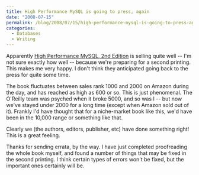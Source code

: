 ```yaml
---
title: High Performance MySQL is going to press, again
date: "2008-07-15"
permalink: /blog/2008/07/15/high-performance-mysql-is-going-to-press-again/
categories:
  - Databases
  - Writing
---
```

Apparently [High Performance MySQL, 2nd Edition][1] is selling quite well -- I'm not sure exactly how well -- because we're preparing for a second printing. This makes me very happy. I don't think they anticipated going back to the press for quite some time.

The book fluctuates between sales rank 1000 and 2000 on Amazon during the day, and has reached as high as 600 or so. This is just phenomenal. The O'Reilly team was psyched when it broke 5000, and so was I -- but now we've stayed under 2000 for a long time (except when Amazon sold out of it). Frankly I'd have thought that for a niche-market book like this, we'd have been in the 10,000 range or something like that.

Clearly we (the authors, editors, publisher, etc) have done something right! This is a great feeling.

Thanks for sending errata, by the way. I have just completed proofreading the whole book myself, and found a number of things that may be fixed in the second printing. I think certain types of errors won't be fixed, but the important ones certainly will be.

 [1]: http://www.highperfmysql.com/
